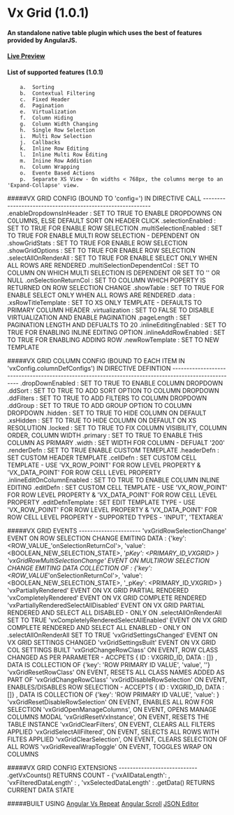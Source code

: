 ﻿# Vx Grid (1.0.1)

####  An standalone native table plugin which uses the best of features provided by AngularJS. 

#### <a href="http://vxgrid.azurewebsites.net/">Live Preview</a>

####  List of supported features (1.0.1)
        a.  Sorting
        b.  Contextual Filtering
        c.  Fixed Header
        d.  Pagination
        e.  Virtualization
        f.  Column Hiding
        g.  Column Width Changing
        h.  Single Row Selection
        i.  Multi Row Selection
        j.  Callbacks
        k.  Inline Row Editing
        l.  Inline Multi Row Editing
        m.  Iniine Row Addition
        n.  Column Wrapping
        o.  Evente Based Actions
        p.  Separate XS View - On widths < 768px, the columns merge to an 'Expand-Collapse' view.

#####VX GRID CONFIG (BOUND TO 'config=') IN DIRECTIVE CALL
        -----------------------------------------------------------       
        <CONFIG>.enableDropdownsInHeader        <SUPPORTED : Y>    :   <BOOLEAN>   SET TO TRUE TO ENABLE DROPDOWNS ON C0LUMNS, ELSE DEFAULT SORT ON HEADER CLICK
        <CONFIG>.selectionEnabled               <SUPPORTED : Y>    :   <BOOLEAN>   SET TO TRUE FOR ENABLE ROW SELECTION
        <CONFIG>.multiSelectionEnabled          <SUPPORTED : Y>    :   <BOOLEAN>   SET TO TRUE FOR ENABLE MULTI ROW SELECTION - DEPENDENT ON 
        <CONFIG>.showGridStats                  <SUPPORTED : Y>    :   <BOOLEAN>   SET TO TRUE FOR ENABLE ROW SELECTION
        <CONFIG>.showGridOptions                <SUPPORTED : Y>    :   <BOOLEAN>   SET TO TRUE FOR ENABLE ROW SELECTION
        <CONFIG>.selectAllOnRenderAll           <SUPPORTED : Y>    :   <BOOLEAN>   SET TO TRUE FOR ENABLE SELECT ONLY WHEN ALL ROWS ARE RENDERED
        <CONFIG>.multiSelectionDependentCol     <SUPPORTED : Y>    :   <STRING>    SET TO COLUMN ON WHICH MULTI SELECTION IS DEPENDENT OR SET TO '' OR NULL
        <CONFIG>.onSelectionReturnCol           <SUPPORTED : Y>    :   <STRING>    SET TO COLUMN WHICH POPERTY IS RETURNED ON ROW SELECTION CHANGE
        <CONFIG>.showTable                      <SUPPORTED : Y>    :   <BOOLEAN>   SET TO TRUE FOR ENABLE SELECT ONLY WHEN ALL ROWS ARE RENDERED
        <CONFIG>.data                           <SUPPORTED : Y>    :   <ARRAY>
        <CONFIG>.xsRowTitleTemplate             <SUPPORTED : Y>    :   <STRING>    SET TO XS ONLY TEMPLATE - DEFAULTS TO PRIMARY COLUMN HEADER
		<CONFIG>.virtualization					<SUPPORTED : Y>    :   <BOOLEAN>   SET TO FALSE TO DISABLE VIRTUALIZATION AND ENABLE PAGINATION
		<CONFIG>.pageLength						<SUPPORTED : Y>    :   <NUMBER>	   SET PAGINATION LENGTH AND DEFUALTS TO 20
        <CONFIG>.inlineEditingEnabled			<SUPPORTED : Y>    :   <BOOLEAN>   SET TO TRUE FOR ENABLING INLINE EDITING OPTION
        <CONFIG>.inlineAddRowEnabled			<SUPPORTED : Y>    :   <BOOLEAN>   SET TO TRUE FOR ENABLING ADDING ROW
        <CONFIG>.newRowTemplate			        <SUPPORTED : Y>    :   <STRING>    SET TO NEW TEMPLATE

#####VX GRID COLUMN CONFIG (BOUND TO EACH ITEM IN  'vxConfig.columnDefConfigs') IN DIRECTIVE DEFINTION
        -----------------------------------------------------------------------------------------------------
        <COLUMN>.dropDownEnabled                <SUPPORTED : Y>    :   <BOOLEAN>   SET TO TRUE TO ENABLE COLUMN DROPDOWN
        <COLUMN>.ddSort                         <SUPPORTED : Y>    :   <BOOLEAN>   SET TO TRUE TO ADD SORT OPTION TO COLUMN DROPDOWN
        <COLUMN>.ddFilters                      <SUPPORTED : Y>    :   <BOOLEAN>   SET TO TRUE TO ADD FILTERS TO COLUMN DROPDOWN
        <COLUMN>.ddGroup                        <SUPPORTED : N>    :   <BOOLEAN>   SET TO TRUE TO ADD GROUP OPTION TO COLUMN DROPDOWN
        <COLUMN>.hidden                         <SUPPORTED : Y>    :   <BOOLEAN>   SET TO TRUE TO HIDE COLUMN ON DEFAULT
        <COLUMN>.xsHidden                       <SUPPORTED : Y>    :   <BOOLEAN>   SET TO TRUE TO HIDE COLUMN ON DEFAULT ON XS RESOLUTION
        <COLUMN>.locked                         <SUPPORTED : Y>    :   <BOOLEAN>   SET TO TRUE TO FIX COLUMN VISIBILITY, COLUMN ORDER, COLUMN WIDTH
        <COLUMN>.primary                        <SUPPORTED : Y>    :   <BOOLEAN>   SET TO TRUE TO ENABLE THIS COLUMN AS PRIMARY
        <COLUMN>.width                          <SUPPORTED : Y>    :   <STRING>    SET WIDTH FOR COLUMN - DEFUALT '200'
        <COLUMN>.renderDefn                     <SUPPORTED : Y>    :   <BOOLEAN>   SET TO TRUE ENABLE CUSTOM TEMEPLATE
        <COLUMN>.headerDefn                     <SUPPORTED : N>    :   <STRING>    SET CUSTOM HEADER TEMPLATE
        <COLUMN>.cellDefn                       <SUPPORTED : Y>    :   <STRING>    SET CUSTOM CELL TEMPLATE - USE 'VX_ROW_POINT' FOR ROW LEVEL PROPERTY & 'VX_DATA_POINT' FOR ROW CELL LEVEL PROPERTY
        <COLUMN>.inlineEditOnColumnEnabled      <SUPPORTED : Y>    :   <BOOLEAN>   SET TO TRUE TO ENABLE COLUMN INLINE EDITING
        <COLUMN>.editDefn                       <SUPPORTED : Y>    :   <STRING>    SET CUSTOM CELL TEMPLATE - USE 'VX_ROW_POINT' FOR ROW LEVEL PROPERTY & 'VX_DATA_POINT' FOR ROW CELL LEVEL PROPERTY
        <COLUMN>.editDefnTemplate               <SUPPORTED : Y>    :   <STRING>    SET EDIT TEMPLATE TYPE - USE 'VX_ROW_POINT' FOR ROW LEVEL PROPERTY & 'VX_DATA_POINT' FOR ROW CELL LEVEL PROPERTY - SUPPORTED TYPES - 'INPUT', 'TEXTAREA'

#####VX GRID EVENTS
        ----------------------
        'vxGridRowSelectionChange'                  <OUT>   EVENT ON ROW SELECTION CHANGE EMITING DATA :   {'key': <ROW_VALUE_'onSelectionReturnCol'>, 'value': <BOOLEAN_NEW_SELECTION_STATE>, '_pKey': <PRIMARY_ID_VXGRID> }
        'vxGridRowMultiSelectionChange'             <OUT>   EVENT ON MULTIROW SELECTION CHANGE EMITING DATA COLLECTION OF :   {'key': <ROW_VALUE_'onSelectionReturnCol'>, 'value': <BOOLEAN_NEW_SELECTION_STATE>, '_pKey': <PRIMARY_ID_VXGRID> }
        'vxPartiallyRendered'                       <OUT>   EVENT ON VX GRID PARTIAL RENDERED
        'vxCompletelyRendered'                      <OUT>   EVENT ON VX GRID COMPLETE RENDERED
        'vxPartiallyRenderedSelectAllDisabled'      <OUT>   EVENT ON VX GRID PARTIAL RENDERED AND SELECT ALL DISABLED - ONLY ON  <CONFIG>.selectAllOnRenderAll SET TO TRUE
        'vxCompletelyRenderedSelectAllEnabled'      <OUT>   EVENT ON VX GRID COMPLETE RENDERED AND SELECT ALL ENABLED - ONLY ON  <CONFIG>.selectAllOnRenderAll SET TO TRUE
        'vxGridSettingsChanged'                     <OUT>   EVENT ON VX GRID SETTINGS CHANGED
        'vxGridSettingsBuilt'                       <OUT>   EVENT ON VX GRID COL SETTINGS BUILT
        'vxGridChangeRowClass'                      <IN>    ON EVENT, ROW CLASS CHANGED AS PER PARAMETER - ACCPETS { ID : VXGRID_ID, DATA : []} , DATA IS COLLECTION OF {'key': 'ROW PRIMARY ID VALUE', 'value', '<NEW ROW CLASS NAMES>'}
        'vxGridResetRowClass'                       <IN>    ON EVENT, RESETS ALL CLASS NAMES ADDED AS PART OF 'vxGridChangeRowClass'
        'vxGridDisableRowSelection'                 <IN>    ON EVENT, ENABLES/DISABLES ROW SELECTION - ACCEPTS { ID : VXGRID_ID, DATA : []} , DATA IS COLLECTION OF {'key': 'ROW PRIMARY ID VALUE', 'value': <BOOLEAN>}
        'vxGridResetDisableRowSelection'            <IN>    ON EVENT, ENABLES ALL ROW FOR SELECTION
        'vxGridOpenManageColumns',                  <IN>    ON EVENT, OPENS MANAGE COLUMNS MODAL
        'vxGridResetVxInstance',                    <IN>    ON EVENT, RESETS THE TABLE INSTANCE 
        'vxGridClearFilters',                       <IN>    ON EVENT, CLEARS ALL FILTERS APPLIED
        'vxGridSelectAllFiltered',                  <IN>    ON EVENT, SELECTS ALL ROWS WITH FILTES APPLIED 
        'vxGridClearSelection',                     <IN>    ON EVENT, CLEARS SELECTION OF ALL ROWS
        'vxGridRevealWrapToggle'                    <IN>    ON EVENT, TOGGLES WRAP ON COLUMNS

#####VX GRID CONFIG EXTENSIONS
        ----------------------------
        <CONFIG>.getVxCounts()                  <NO PARAMS>         RETURNS COUNT - {'vxAllDataLength': <LENGTH OF ALL DATA> , 'vxFilteredDataLength' : <LENGTH OF FILTERED DATA SET>, 'vxSelectedDataLength' : <LENGTH OF SELECTED DATA SET>
        <CONFIG>.getData()                      <NO PARAMS>         RETURNS CURRENT DATA STATE

#####BUILT USING
<a href="https://github.com/kamilkp/angular-vs-repeat">Angular Vs Repeat</a>
<a href="https://github.com/oblador/angular-scroll">Angular Scroll</a>
<a href="https://github.com/josdejong/jsoneditor/">JSON Editor</a>
